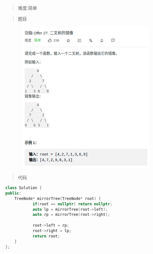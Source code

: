 > 难度:简单


> 题目


<div align="center" style="zoom:80%"><img src="./pic/27-1.png"></div>

> 代码

```cpp
class Solution {
public:
    TreeNode* mirrorTree(TreeNode* root) {
            if(root == nullptr) return nullptr;
            auto lp = mirrorTree(root->left);
            auto rp = mirrorTree(root->right);

            root->left = rp;
            root->right = lp;
            return root;
    }
};
```